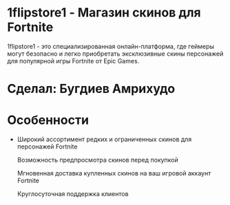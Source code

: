 # 1flipstore1 - Магазин скинов для Fortnite

1flipstore1 - это специализированная онлайн-платформа, где геймеры могут безопасно и легко приобретать эксклюзивные скины персонажей для популярной игры Fortnite от Epic Games.

# Сделал: Бугдиев Амрихудо

# Особенности
* Широкий ассортимент редких и ограниченных скинов для персонажей Fortnite
    
    Возможность предпросмотра скинов перед покупкой
    
    Мгновенная доставка купленных скинов на ваш игровой аккаунт Fortnite
    
    Круглосуточная поддержка клиентов
